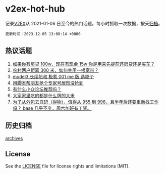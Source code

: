 # v2ex-hot-hub

 记录[V2EX](https://www.v2ex.com/)从 2021-01-06 日至今的热门话题。每小时抓取一次数据，按天[归档](archives)。

`更新时间：2023-12-05 13:08:14 +0800`

## 热议话题

1. [如果你有房贷 100w，现在有现金 15w 你是用来先提前还房贷还是买车？](https://www.v2ex.com/t/997559)
1. [农村两户距离 300 米，如何共用一根宽带？](https://www.v2ex.com/t/997456)
1. [model3 长续航和 极氪 001 me 版 选哪个](https://www.v2ex.com/t/997468)
1. [用脚本帮朋友抢个专家号居然没抢到](https://www.v2ex.com/t/997588)
1. [有什么小众论坛推荐吗？](https://www.v2ex.com/t/997648)
1. [大家家里吃的都是什么牌的大米](https://www.v2ex.com/t/997611)
1. [为了从外包去自研（得物），值得从 955 到 996，且半年后还要重新找工作吗？ base 几乎不变，周六加班有工资。](https://www.v2ex.com/t/997571)

## 历史归档

[archives](archives)

## License

See the [LICENSE](LICENSE) file for license rights and limitations (MIT).
